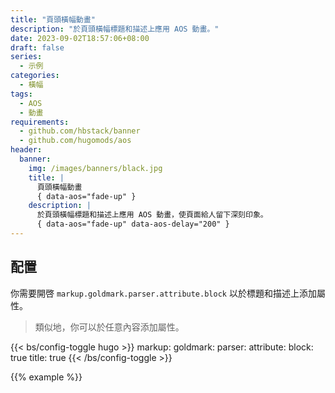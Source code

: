 ```yaml
---
title: "頁頭橫幅動畫"
description: "於頁頭橫幅標題和描述上應用 AOS 動畫。"
date: 2023-09-02T18:57:06+08:00
draft: false
series:
  - 示例
categories:
  - 橫幅
tags:
  - AOS
  - 動畫
requirements:
  - github.com/hbstack/banner
  - github.com/hugomods/aos
header:
  banner:
    img: /images/banners/black.jpg
    title: |
      頁頭橫幅動畫
      { data-aos="fade-up" }
    description: |
      於頁頭橫幅標題和描述上應用 AOS 動畫，使頁面給人留下深刻印象。
      { data-aos="fade-up" data-aos-delay="200" }
---
```


## 配置

你需要開啓 `markup.goldmark.parser.attribute.block` 以於標題和描述上添加屬性。

> 類似地，你可以於任意內容添加屬性。

{{< bs/config-toggle hugo >}}
markup:
  goldmark:
    parser:
      attribute:
        block: true
        title: true
{{< /bs/config-toggle >}}

{{% example %}}
